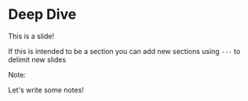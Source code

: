 # Deep Dive

This is a slide! 

If this is intended to be a section you can add new sections using `---` to delimit new slides

Note:

Let's write some notes!
